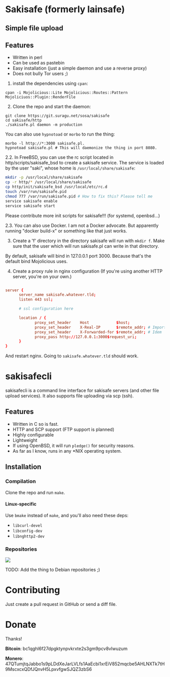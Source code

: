 # Sakisafe (formerly lainsafe)

## Simple file upload

## Features

* Written in perl
* Can be used as pastebin
* Easy installation (just a simple daemon and use a reverse proxy)
* Does not bully Tor users ;)

1. install the dependencies using `cpan`:

~~~
cpan -i Mojolicious::Lite Mojolicious::Routes::Pattern Mojoliciuos::Plugin::RenderFile
~~~

2. Clone the repo and start the daemon:

~~~
git clone https://git.suragu.net/sosa/sakisafe
cd sakisafe/http
./sakisafe.pl daemon -m production
~~~
You can also use `hypnotoad` or `morbo` to run the thing:
~~~
morbo -l http://*:3000 sakisafe.pl.
hypnotoad sakisafe.pl # This will daemonize the thing in port 8080.
~~~

2.2. In FreeBSD, you can use the rc script located in
http/scripts/sakisafe_bsd to create a sakisafe service. The service is
loaded by the user "saki", whose home is `/usr/local/share/sakisafe`:

~~~bash
mkdir -p /usr/local/share/sakisafe
cp -r http/* /usr/local/share/sakisafe
cp http/init/sakisafe_bsd /usr/local/etc/rc.d
touch /var/run/sakisafe.pid
chmod 777 /var/run/sakisafe.pid # How to fix this? Please tell me
service sakisafe enable
service sakisafe start
~~~

Please contribute more init scripts for sakisafe!!! (for systemd,
openbsd...)

2.3. You can also use Docker. I am not a Docker advocate. But apparently
running "docker build-x" or something like that just works.

3. Create a 'f' directory in the directory sakisafe will run with
`mkdir f`. Make sure that the user which will run sakisafe.pl can
write in that directory.

By default, sakisafe will bind in 127.0.0.1 port 3000. Because that's
the default bind Mojolicious uses.

4. Create a proxy rule in nginx configuration (If you're using another
HTTP server, you're on your own.)

~~~conf

server {
	  server_name sakisafe.whatever.tld;
	  listen 443 ssl;

	  # ssl configuration here

	  location / {
			 proxy_set_header    Host            $host;
			 proxy_set_header    X-Real-IP       $remote_addr; # Important for logging!
    		 proxy_set_header    X-Forwarded-for $remote_addr; # Idem
			 proxy_pass http://127.0.0.1:3000$request_uri;
	  }
}
~~~

And restart nginx. Going to `sakisafe.whatever.tld` should work.

# sakisafecli

sakisafecli is a command line interface for sakisafe servers (and
other file upload services). It also supports file uploading via scp
(ssh).

## Features

* Written in C so is fast.
* HTTP and SCP support (FTP support is planned)
* Highly configurable
* Lightweight
* If using OpenBSD, it will run `pledge()` for security reasons.
* As far as I know, runs in any *NIX operating system.

## Installation

### Compilation

Clone the repo and run `make`.

#### Linux-specific

Use `bmake` instead of `make`, and you'll also need these deps:

* `libcurl-devel`
* `libconfig-dev`
* `libnghttp2-dev`

### Repositories

![](https://repology.org/badge/vertical-allrepos/sakisafe.svg)

TODO: Add the thing to Debian repositories ;)


# Contributing

Just create a pull request in GitHub or send a diff file.

# Donate

Thanks!

**Bitcoin**: bc1qghl6f27dpgktynpvkrxte2s3gm9pcv8vlwuzum

**Monero**: 47QTumjtqJabbo1s9pLDdXeJarLVLfs1AaEcbi1xrEiV852mqcbe5AHLNXTk7tH9MscxcxQDfJQnvH5LpxvfgwSJQZ3zbS6


